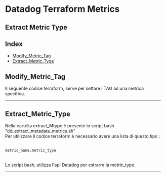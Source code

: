 # Datadog Terraform Metrics
## Extract Metric Type

## Index
* [Modify_Metric_Tag](#modifytags)
* [Extract_Metric_Type](#extractmetrictype)

## Modify_Metric_Tag

Il seguente codice terraform, serve per settare i TAG ad una metrica specifica.
<br>

----

## Extract_Metric_Type

Nella cartella extract_Mtype è presente lo script bash "dd_extract_metadata_metrics.sh"<br>
Per utilizzare il codice terraform è necessario avere una lista di questo tipo : <br><br>
```
metric_name,metric_type
```
<br>
Lo script bash, utilizza l'api Datadog per estrarre la metric_type.

----
